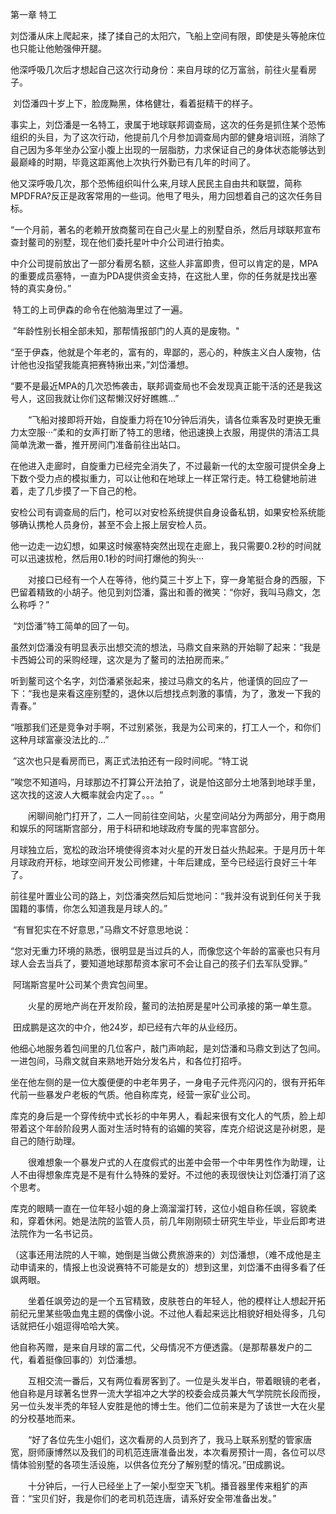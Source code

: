   第一章 特工

​		刘岱潘从床上爬起来，揉了揉自己的太阳穴，飞船上空间有限，即使是头等舱床位也只能让他勉强伸开腿。

​		他深呼吸几次后才想起自己这次行动身份：来自月球的亿万富翁，前往火星看房子。

​		刘岱潘四十岁上下，脸庞黝黑，体格健壮，看着挺精干的样子。

​		事实上，刘岱潘是一名特工，隶属于地球联邦调查局，这次的任务是抓住某个恐怖组织的头目，为了这次行动，他提前几个月参加调查局内部的健身培训班，消除了自己因为多年坐办公室小腹上出现的一层脂肪，力求保证自己的身体状态能够达到最巅峰的时期，毕竟这距离他上次执行外勤已有几年的时间了。

​		他又深呼吸几次，那个恐怖组织叫什么来,月球人民民主自由共和联盟，简称MPDFRA?反正是政客常用的一些词。他甩了甩头，用力回想着自己的这次任务目标。

​		“一个月前，著名的老赖开放商鳌司在自己火星上的别墅自杀，然后月球联邦宣布查封鳌司的别墅，现在他们委托星叶中介公司进行拍卖。

​		中介公司提前放出了一部分看房名额，这些人非富即贵，但可以肯定的是，MPA的重要成员塞特，一直为PDA提供资金支持，在这批人里，你的任务就是找出塞特的真实身份。”

​		特工的上司伊森的命令在他脑海里过了一遍。

​		”年龄性别长相全部未知，那帮情报部门的人真的是废物。"

​		“至于伊森，他就是个年老的，富有的，卑鄙的，恶心的，种族主义白人废物，估计他也没指望我能真把赛特揪出来，”刘岱潘想。

​		“要不是最近MPA的几次恐怖袭击，联邦调查局也不会发现真正能干活的还是我这号人，这回我就让你们这帮懒汉好好瞧瞧…”

　　“飞船对接即将开始，自旋重力将在10分钟后消失，请各位乘客及时更换无重力太空服···”柔和的女声打断了特工的思绪，他迅速换上衣服，用提供的清洁工具简单洗漱一番，推开房间门准备前往出站口。

​		在他进入走廊时，自旋重力已经完全消失了，不过最新一代的太空服可提供全身上下数个受力点的模拟重力，可以让他和在地球上一样正常行走。特工稳健地前进着，走了几步摸了一下自己的枪。

​		安检公司有调查局的后门，枪可以对安检系统提供自身设备私钥，如果安检系统能够确认携枪人员身份，甚至不会上报上层安检人员。

​		他一边走一边幻想，如果这时候塞特突然出现在走廊上，我只需要0.2秒的时间就可以迅速拔枪，然后用0.1秒的时间打爆他的狗头···

　　对接口已经有一个人在等待，他约莫三十岁上下，穿一身笔挺合身的西服，下巴留着精致的小胡子。他见到刘岱潘，露出和善的微笑：“你好，我叫马鼎文，怎么称呼？”

​		“刘岱潘”特工简单的回了一句。

​		虽然刘岱潘没有明显表示出想交流的想法，马鼎文自来熟的开始聊了起来：“我是卡西姆公司的采购经理，这次是为了鳌司的法拍房而来。”

​		听到鳌司这个名字，刘岱潘紧张起来，接过马鼎文的名片，他谨慎的回应了一下：“我也是来看这座别墅的，退休以后想找点刺激的事情，为了，激发一下我的青春。”

​		“哦那我们还是竞争对手啊，不过别紧张，我是为公司来的，打工人一个，和你们这种月球富豪没法比的…”

​		”这次也只是看房而已，离正式法拍还有一段时间呢。“特工说

​		”唉您不知道吗，月球那边不打算公开法拍了，说是怕这部分土地落到地球手里，这次找的这波人大概率就会内定了。。。“

　　闲聊间舱门打开了，二人一同前往空间站，火星空间站分为两部分，用于商用和娱乐的阿瑞斯宫部分，用于科研和地球政府专属的兜率宫部分。

​		月球独立后，宽松的政治环境使得资本对火星的开发日益火热起来。于是月历十年月球政府开标，地球空间开发公司修建，十年后建成，至今已经运行良好三十年了。

​		前往星叶置业公司的路上，刘岱潘突然后知后觉地问：“我并没有说到任何关于我国籍的事情，你怎么知道我是月球人的。”

​		“有冒犯实在不好意思，”马鼎文不好意思地说：

​		“您对无重力环境的熟悉，很明显是当过兵的人，而像您这个年龄的富豪也只有月球人会去当兵了，要知道地球那帮资本家可不会让自己的孩子们去军队受罪。”

​		阿瑞斯宫星叶公司某个贵宾包间里。

　　火星的房地产尚在开发阶段，鳌司的法拍房是星叶公司承接的第一单生意。

​		田成鹏是这次的中介，他24岁，却已经有六年的从业经历。

​		他细心地服务着包间里的几位客户，敲门声响起，是刘岱潘和马鼎文到达了包间。一进包间，马鼎文就自来熟地开始分发名片，和各位打招呼。

​		坐在他左侧的是一位大腹便便的中老年男子，一身电子元件亮闪闪的，很有开拓年代前一些暴发户老板的气质。他自称库克，经营一家矿业公司。

​		库克的身后是一个穿传统中式长衫的中年男人，看起来很有文化人的气质，脸上却带着这个年龄阶段男人面对生活时特有的谄媚的笑容，库克介绍说这是孙树恩，是自己的随行助理。

　　很难想象一个暴发户式的人在度假式的出差中会带一个中年男性作为助理，让人不由得想象库克是不是有什么特殊的爱好。不过他的表现很快让刘岱潘打消了这个思考。

​		库克的眼睛一直在一位年轻小姐的身上滴溜溜打转，这位小姐自称任飒，容貌柔和，穿着休闲。她是法院的监管人员，前几年刚刚硕士研究生毕业，毕业后即考进法院作为一名书记员。

​	（这事还用法院的人干嘛，她倒是当做公费旅游来的）刘岱潘想，（难不成他是主动申请来的，情报上也没说赛特不可能是女的）想到这里，刘岱潘不由得多看了任飒两眼。

　　坐着任飒旁边的是一个五官精致，皮肤苍白的年轻人，他的模样让人想起开拓前纪元里某些吸血鬼主题的偶像小说。不过他人看起来远比相貌好相处得多，几句话就把任小姐逗得哈哈大笑。

​		他自称芮赠，是来自月球的富二代，父母情况不方便透露。（是那帮暴发户的二代，看着挺像回事的）刘岱潘想。

　　互相交流一番后，又有两位看房客到了。一位是头发半白，带着眼镜的老者，他自称是月球著名世界一流大学祖冲之大学的校委会成员兼大气学院院长段而授，另一位头发半秃的年轻人安胜是他的博士生。他们二位前来是为了该世一大在火星的分校基地而来。

　　“好了各位先生小姐们，这次看房的人员到齐了，我马上联系别墅的管家唐宽，厨师康博然以及我们的司机范连唐准备出发，本次看房预计一周，各位可以尽情体验别墅的各项生活设施，以供各位充分了解别墅的情况。”田成鹏说。

　　十分钟后，一行人已经坐上了一架小型空天飞机。播音器里传来粗犷的声音：“宝贝们好，我是你们的老司机范连唐，请系好安全带准备出发。”

